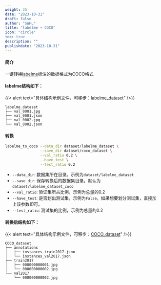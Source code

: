 ```yaml
---
weight: 35
date: "2023-10-31"
draft: false
author: "SWHL"
title: "labelme → COCO"
icon: "circle"
toc: true
description: ""
publishdate: "2023-10-31"
---
```



#### 简介
一键转换[labelme](https://github.com/wkentaro/labelme)标注的数据格式为COCO格式

#### labelme结构如下：

{{< alert text="具体结构示例文件，可移步：[labelme_dataset](https://github.com/RapidAI/LabelConvert/tree/main/tests/test_files/labelme_dataset)" />}}

```text {linenos=table}
labelme_dataset
├── val_0001.jpg
├── val_0001.json
├── val_0002.jpg
└── val_0002.json
```

#### 转换
```bash {linenos=table}
labelme_to_coco --data_dir dataset/labelme_dataset \
                --save_dir dataset/coco_dataset \
                --val_ratio 0.2 \
                --have_test \
                --test_ratio 0.2
```
- `--data_dir`: 数据集所在目录。示例为`dataset/labelme_dataset`
- `--save_dir`: 保存转换后的数据集目录。默认为`dataset/labelme_dataset_coco`
- `--val_ratio`: 验证集所占比例，示例为总量的0.2
- `--have_test`: 是否划出测试集，示例为`False`，如果想要划分测试集，直接加上该参数即可。
- `--test_ratio`: 测试集的比例，示例为总量的0.2

#### 转换后结构如下：

{{< alert text="具体结构示例文件，可移步：[COCO_dataset](https://github.com/RapidAI/LabelConvert/tree/main/tests/test_files/COCO_dataset)" />}}


```text
COCO_dataset
├── annotations
│   ├── instances_train2017.json
│   └── instances_val2017.json
├── train2017
│   ├── 000000000001.jpg
│   └── 000000000002.jpg
└── val2017
    └── 000000000002.jpg
```

<script src="https://giscus.app/client.js"
        data-repo="RapidAI/LabelConvert"
        data-repo-id="MDEwOlJlcG9zaXRvcnkzODkwNDExMDY="
        data-category="Q&A"
        data-category-id="DIC_kwDOFzBL0s4CYoY-"
        data-mapping="title"
        data-strict="0"
        data-reactions-enabled="1"
        data-emit-metadata="0"
        data-input-position="top"
        data-theme="preferred_color_scheme"
        data-lang="zh-CN"
        data-loading="lazy"
        crossorigin="anonymous"
        async>
</script>